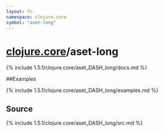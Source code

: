 ```yaml
---
layout: fn
namespace: clojure.core
symbol: "aset-long"
---
```


# [clojure.core](../)/aset-long

{% include 1.5.1/clojure.core/aset_DASH_long/docs.md %}

##Examples

{% include 1.5.1/clojure.core/aset_DASH_long/examples.md %}
## Source
{% include 1.5.1/clojure.core/aset_DASH_long/src.md %}

